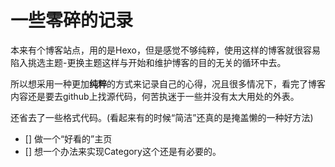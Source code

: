 # 一些零碎的记录
本来有个博客站点，用的是Hexo，但是感觉不够纯粹，使用这样的博客就很容易陷入挑选主题-更换主题这样与开始和维护博客的目的无关的循环中去。

所以想采用一种更加**纯粹**的方式来记录自己的心得，况且很多情况下，看完了博客内容还是要去github上找源代码，何苦执迷于一些并没有太大用处的外表。

还省去了一些格式代码。(看起来有的时候“简洁”还真的是掩盖懒的一种好方法)

- [] 做一个“好看的”主页
- [] 想一个办法来实现Category这个还是有必要的。
